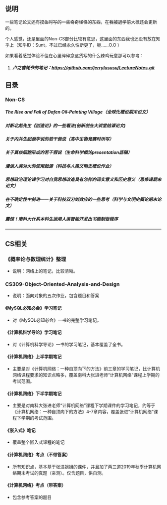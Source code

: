<a name="笔记"></a>

## 说明



一些笔记论文~~还有摸鱼时写的一些奇奇怪怪的东西~~，~~在我被退学前~~大概还会更新的。

个人感觉，还是里面的Non-CS部分比较有意思，这里面的东西我也还没有放在知乎上（知乎ID：Sunt，不过已经永久性断更了，呃……O.O ）
>>>>

如果看着感觉体验不佳在心里碎碎念这货写的什么辣鸡玩意那可以参考：

1. ##### 卢之睿姥爷的笔记：https://github.com/jerrylususu/LectureNotes.git





## 目录

### Non-CS

##### 		The Rise and Fall of Dafen Oil-Painting Village（全球化概论期末论文）

##### 		对靳北彪先生《创造论》的一些看法(创新创业大讲堂结课论文)

##### 		关于内共生起源学说的若干假说（高中生物竞赛时所写）

##### 		关于真核细胞形成的若干假说（生命科学概论presentation底稿）

##### 		漫谈人类对火的使用起源（科技与人类文明史概论作业）

##### 		思想政治理论课学习对自我思想改造具有怎样的现实意义和历史意义（思修课期末论文）

##### 		在不确定性中前进——关于科技双刃剑效应的一些思考（科学与文明史概论期末论文）

##### 		震惊！南科大计系本科生运用人类智能开发出书画制做程序  

---

## CS相关

### 《概率论与数理统计》整理

- 说明：网络上的笔记，比较清晰。  



### CS309-Object-Oriented-Analysis-and-Design  

- 说明：面向对象的五次作业，包含题目和答案  



#### 《MySQL必知必会》学习笔记

- 对《MySQL必知必会》一书的完整学习笔记。



#### 《计算机科学导论》学习笔记

- 对《计算机科学导论》一书的学习笔记，基本覆盖了全书。



#### 《计算机网络》上半学期笔记

- 主要是对《计算机网络：一种自顶向下的方法》前三章的学习笔记，比计算机网络课程要求的知识点略多，覆盖南科大张进老师“计算机网络”课程上学期的考试范围。



#### 《计算机网络》下半学期笔记

- 主要是对南科大张进老师“计算机网络”课程下学期课件的学习笔记，约等于《计算机网络：一种自顶向下的方法》4-7章内容，覆盖张进“计算机网络”课程下学期的考试范围。



#### 《嵌入式》笔记

- 覆盖整个嵌入式课程的笔记



#### 《计算机网络》考点（不带答案）

- 所有知识点，基本基于张进姐姐的课件，并且加了两三道2019年秋季计算机网络期末考试的真题（亲测）。仅含题目，供自测。



#### 《计算机网络》考点（带答案）

- 包含参考答案的题目